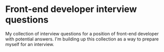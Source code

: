 # Front-end developer interview questions

My collection of interview questions for a position of front-end developer with potential answers.
I'm building up this collection as a way to prepare myself for an interview.
